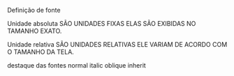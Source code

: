 Definição de fonte 

Unidade absoluta
SÃO UNIDADES FIXAS ELAS SÃO EXIBIDAS NO TAMANHO EXATO.

Unidade relativa
SÃO UNIDADES RELATIVAS ELE VARIAM DE ACORDO COM O TAMANHO DA TELA.


destaque das fontes
normal italic oblique inherit
